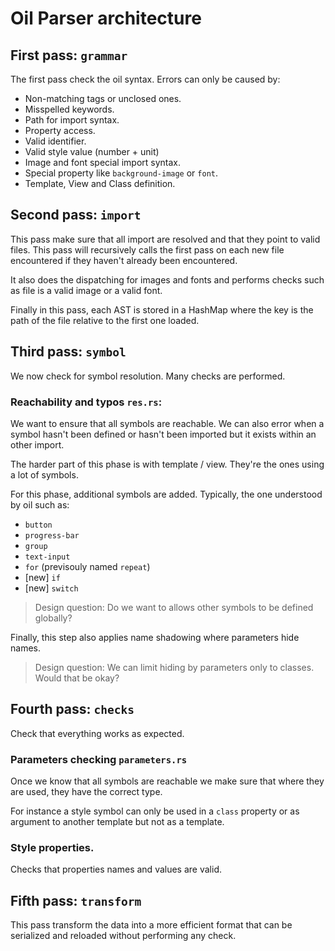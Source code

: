 # Oil Parser architecture

## First pass: `grammar`

The first pass check the oil syntax.
Errors can only be caused by:

* Non-matching tags or unclosed ones.
* Misspelled keywords.
* Path for import syntax.
* Property access.
* Valid identifier.
* Valid style value (number + unit)
* Image and font special import syntax.
* Special property like `background-image` or `font`.
* Template, View and Class definition.

## Second pass: `import`

This pass make sure that all import are resolved and that
they point to valid files. This pass will recursively
calls the first pass on each new file encountered if they
haven't already been encountered.

It also does the dispatching for images and fonts and performs
checks such as file is a valid image or a valid font.

Finally in this pass, each AST is stored in a HashMap where
the key is the path of the file relative to the first one
loaded.

## Third pass: `symbol`

We now check for symbol resolution. Many checks are performed.

### Reachability and typos `res.rs`:

We want to ensure that all symbols are reachable. We can also
error when a symbol hasn't been defined or hasn't been imported
but it exists within an other import.

The harder part of this phase is with template / view. They're the
ones using a lot of symbols.

For this phase, additional symbols are added. Typically,
the one understood by oil such as:

* `button`
* `progress-bar`
* `group`
* `text-input`
* `for` (previsouly named `repeat`)
* [new] `if`
* [new] `switch`

> Design question:
>     Do we want to allows other symbols to be defined globally?

Finally, this step also applies name shadowing where parameters
hide names.

> Design question:
>     We can limit hiding by parameters only to classes. Would that be okay?


## Fourth pass: `checks`

Check that everything works as expected.

### Parameters checking `parameters.rs`

Once we know that all symbols are reachable we make sure that
where they are used, they have the correct type.

For instance a style symbol can only be used in a `class` property
or as argument to another template but not as a template.

### Style properties.

Checks that properties names and values are valid. 

## Fifth pass: `transform`

This pass transform the data into a more efficient format that
can be serialized and reloaded without performing any check.
